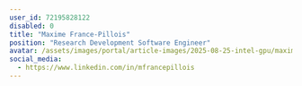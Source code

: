 ```yaml
---
user_id: 72195828122
disabled: 0
title: "Maxime France-Pillois"
position: "Research Development Software Engineer"
avatar: /assets/images/portal/article-images/2025-08-25-intel-gpu/maxime.jpeg
social_media:
  - https://www.linkedin.com/in/mfrancepillois
---
```

